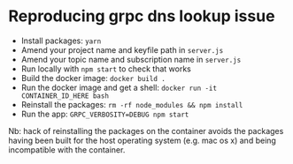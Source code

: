 # Reproducing grpc dns lookup issue

* Install packages: `yarn`
* Amend your project name and keyfile path in `server.js`
* Amend your topic name and subscription name in `server.js`
* Run locally with `npm start` to check that works
* Build the docker image: `docker build .`
* Run the docker image and get a shell: `docker run -it CONTAINER_ID_HERE bash`
* Reinstall the packages: `rm -rf node_modules && npm install`
* Run the app: `GRPC_VERBOSITY=DEBUG npm start`

Nb: hack of reinstalling the packages on the container avoids the packages having been built
for the host operating system (e.g. mac os x) and being incompatible with the container.
